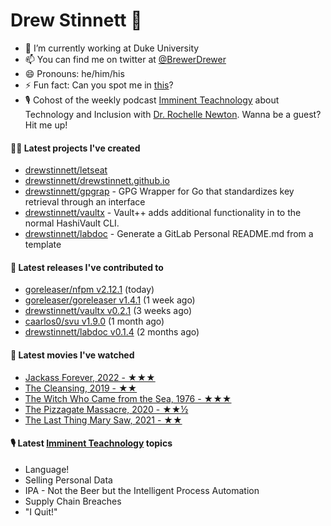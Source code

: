 
# Drew Stinnett 👋

- 🔭 I’m currently working at Duke University
- 📫 You can find me on twitter at [@BrewerDrewer](https://twitter.com/BrewerDrewer)
- 😄 Pronouns: he/him/his
- ⚡ Fun fact: Can you spot me in [this](https://www.youtube.com/watch?v=oL9WnB0qHBA)?
- 🎙 Cohost of the weekly podcast [Imminent Teachnology](https://podcast.imminentteachnology.com/) about Technology and Inclusion with [Dr. Rochelle Newton](https://www.linkedin.com/in/drrochellenewton/). Wanna be a guest? Hit me up!

#### 👨‍💻 Latest projects I've created
- [drewstinnett/letseat](https://github.com/drewstinnett/letseat)
- [drewstinnett/drewstinnett.github.io](https://github.com/drewstinnett/drewstinnett.github.io)
- [drewstinnett/gpgrap](https://github.com/drewstinnett/gpgrap) - GPG Wrapper for Go that standardizes key retrieval through an interface
- [drewstinnett/vaultx](https://github.com/drewstinnett/vaultx) - Vault&#43;&#43; adds additional functionality in to the normal HashiVault CLI.
- [drewstinnett/labdoc](https://github.com/drewstinnett/labdoc) - Generate a GitLab Personal README.md from a template

#### 🚀 Latest releases I've contributed to
- [goreleaser/nfpm v2.12.1](https://github.com/goreleaser/nfpm/releases/tag/v2.12.1) (today)
- [goreleaser/goreleaser v1.4.1](https://github.com/goreleaser/goreleaser/releases/tag/v1.4.1) (1 week ago)
- [drewstinnett/vaultx v0.2.1](https://github.com/drewstinnett/vaultx/releases/tag/v0.2.1) (3 weeks ago)
- [caarlos0/svu v1.9.0](https://github.com/caarlos0/svu/releases/tag/v1.9.0) (1 month ago)
- [drewstinnett/labdoc v0.1.4](https://github.com/drewstinnett/labdoc/releases/tag/v0.1.4) (2 months ago)

#### 🍿 Latest movies I've watched
- [Jackass Forever, 2022 - ★★★](https://letterboxd.com/mondodrew/film/jackass-forever/)
- [The Cleansing, 2019 - ★★](https://letterboxd.com/mondodrew/film/the-cleansing/)
- [The Witch Who Came from the Sea, 1976 - ★★★](https://letterboxd.com/mondodrew/film/the-witch-who-came-from-the-sea/)
- [The Pizzagate Massacre, 2020 - ★★½](https://letterboxd.com/mondodrew/film/the-pizzagate-massacre/)
- [The Last Thing Mary Saw, 2021 - ★★](https://letterboxd.com/mondodrew/film/the-last-thing-mary-saw/)

#### 🎙 Latest [Imminent Teachnology](https://podcast.imminentteachnology.com/) topics
- Language!
- Selling Personal Data
- IPA - Not the Beer but the Intelligent Process Automation
- Supply Chain Breaches
- &#34;I Quit!&#34;